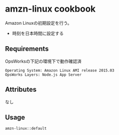 amzn-linux cookbook
==============
Amazon Linuxの初期設定を行う。

* 時刻を日本時間に設定する

Requirements
------------

OpsWorksの下記の環境下で動作確認済

```
Operating System: Amazon Linux AMI release 2015.03
OpsWorks Layers: Node.js App Server
```

Attributes
----------

なし

Usage
-----

```
amzn-linux::default
```
